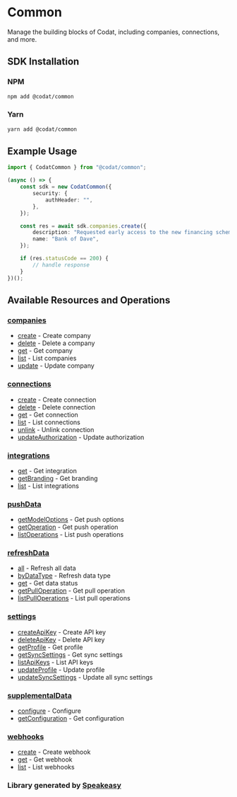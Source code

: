 # Common

<!-- Start Codat Library Description -->
Manage the building blocks of Codat, including companies, connections, and more.
<!-- End Codat Library Description -->

<!-- Start SDK Installation -->
## SDK Installation

### NPM

```bash
npm add @codat/common
```

### Yarn

```bash
yarn add @codat/common
```
<!-- End SDK Installation -->

## Example Usage
<!-- Start SDK Example Usage -->
```typescript
import { CodatCommon } from "@codat/common";

(async () => {
    const sdk = new CodatCommon({
        security: {
            authHeader: "",
        },
    });

    const res = await sdk.companies.create({
        description: "Requested early access to the new financing scheme.",
        name: "Bank of Dave",
    });

    if (res.statusCode == 200) {
        // handle response
    }
})();

```
<!-- End SDK Example Usage -->

<!-- Start SDK Available Operations -->
## Available Resources and Operations


### [companies](docs/sdks/companies/README.md)

* [create](docs/sdks/companies/README.md#create) - Create company
* [delete](docs/sdks/companies/README.md#delete) - Delete a company
* [get](docs/sdks/companies/README.md#get) - Get company
* [list](docs/sdks/companies/README.md#list) - List companies
* [update](docs/sdks/companies/README.md#update) - Update company

### [connections](docs/sdks/connections/README.md)

* [create](docs/sdks/connections/README.md#create) - Create connection
* [delete](docs/sdks/connections/README.md#delete) - Delete connection
* [get](docs/sdks/connections/README.md#get) - Get connection
* [list](docs/sdks/connections/README.md#list) - List connections
* [unlink](docs/sdks/connections/README.md#unlink) - Unlink connection
* [updateAuthorization](docs/sdks/connections/README.md#updateauthorization) - Update authorization

### [integrations](docs/sdks/integrations/README.md)

* [get](docs/sdks/integrations/README.md#get) - Get integration
* [getBranding](docs/sdks/integrations/README.md#getbranding) - Get branding
* [list](docs/sdks/integrations/README.md#list) - List integrations

### [pushData](docs/sdks/pushdata/README.md)

* [getModelOptions](docs/sdks/pushdata/README.md#getmodeloptions) - Get push options
* [getOperation](docs/sdks/pushdata/README.md#getoperation) - Get push operation
* [listOperations](docs/sdks/pushdata/README.md#listoperations) - List push operations

### [refreshData](docs/sdks/refreshdata/README.md)

* [all](docs/sdks/refreshdata/README.md#all) - Refresh all data
* [byDataType](docs/sdks/refreshdata/README.md#bydatatype) - Refresh data type
* [get](docs/sdks/refreshdata/README.md#get) - Get data status
* [getPullOperation](docs/sdks/refreshdata/README.md#getpulloperation) - Get pull operation
* [listPullOperations](docs/sdks/refreshdata/README.md#listpulloperations) - List pull operations

### [settings](docs/sdks/settings/README.md)

* [createApiKey](docs/sdks/settings/README.md#createapikey) - Create API key
* [deleteApiKey](docs/sdks/settings/README.md#deleteapikey) - Delete API key
* [getProfile](docs/sdks/settings/README.md#getprofile) - Get profile
* [getSyncSettings](docs/sdks/settings/README.md#getsyncsettings) - Get sync settings
* [listApiKeys](docs/sdks/settings/README.md#listapikeys) - List API keys
* [updateProfile](docs/sdks/settings/README.md#updateprofile) - Update profile
* [updateSyncSettings](docs/sdks/settings/README.md#updatesyncsettings) - Update all sync settings

### [supplementalData](docs/sdks/supplementaldata/README.md)

* [configure](docs/sdks/supplementaldata/README.md#configure) - Configure
* [getConfiguration](docs/sdks/supplementaldata/README.md#getconfiguration) - Get configuration

### [webhooks](docs/sdks/webhooks/README.md)

* [create](docs/sdks/webhooks/README.md#create) - Create webhook
* [get](docs/sdks/webhooks/README.md#get) - Get webhook
* [list](docs/sdks/webhooks/README.md#list) - List webhooks
<!-- End SDK Available Operations -->



<!-- Start Dev Containers -->

<!-- End Dev Containers -->

<!-- Placeholder for Future Speakeasy SDK Sections -->


### Library generated by [Speakeasy](https://docs.speakeasyapi.dev/docs/using-speakeasy/client-sdks)